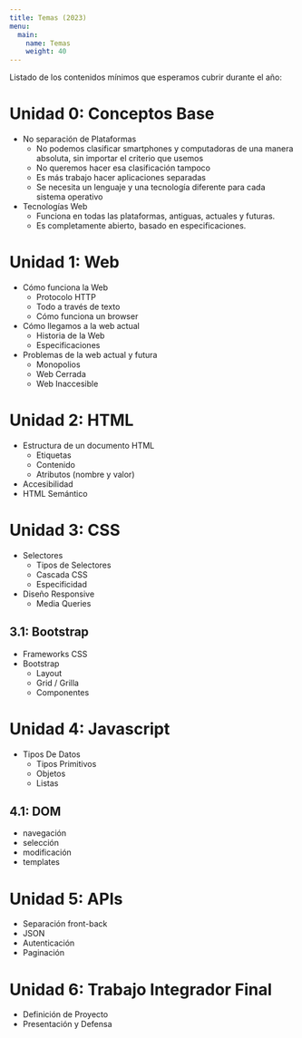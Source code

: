 ```yaml
---
title: Temas (2023)
menu:
  main:
    name: Temas
    weight: 40
---
```


Listado de los contenidos mínimos que esperamos cubrir durante el año:

# Unidad 0: Conceptos Base

- No separación de Plataformas
    - No podemos clasificar smartphones y computadoras de una manera absoluta, sin importar el criterio que usemos
    - No queremos hacer esa clasificación tampoco
    - Es más trabajo hacer aplicaciones separadas
    - Se necesita un lenguaje y una tecnología diferente para cada sistema operativo
- Tecnologías Web
    - Funciona en todas las plataformas, antiguas, actuales y futuras.
    - Es completamente abierto, basado en especificaciones.

# Unidad 1: Web

- Cómo funciona la Web
    - Protocolo HTTP
    - Todo a través de texto
    - Cómo funciona un browser
- Cómo llegamos a la web actual
    - Historia de la Web
    - Especificaciones
- Problemas de la web actual y futura
    - Monopolios
    - Web Cerrada
    - Web Inaccesible

# Unidad 2: HTML

- Estructura de un documento HTML
    - Etiquetas
    - Contenido
    - Atributos (nombre y valor)
- Accesibilidad
- HTML Semántico

# Unidad 3: CSS

- Selectores
    - Tipos de Selectores
    - Cascada CSS
    - Especificidad
- Diseño Responsive
    - Media Queries

## 3.1: Bootstrap

- Frameworks CSS
- Bootstrap
    - Layout
    - Grid / Grilla
    - Componentes


# Unidad 4: Javascript

- Tipos De Datos
    - Tipos Primitivos
    - Objetos
    - Listas

## 4.1: DOM

- navegación
- selección
- modificación
- templates

# Unidad 5: APIs

- Separación front-back
- JSON
- Autenticación
- Paginación

# Unidad 6: Trabajo Integrador Final
- Definición de Proyecto
- Presentación y Defensa
